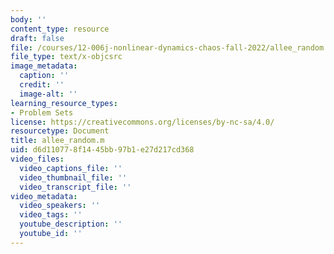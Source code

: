 ```yaml
---
body: ''
content_type: resource
draft: false
file: /courses/12-006j-nonlinear-dynamics-chaos-fall-2022/allee_random.m
file_type: text/x-objcsrc
image_metadata:
  caption: ''
  credit: ''
  image-alt: ''
learning_resource_types:
- Problem Sets
license: https://creativecommons.org/licenses/by-nc-sa/4.0/
resourcetype: Document
title: allee_random.m
uid: d6d11077-8f14-45bb-97b1-e27d217cd368
video_files:
  video_captions_file: ''
  video_thumbnail_file: ''
  video_transcript_file: ''
video_metadata:
  video_speakers: ''
  video_tags: ''
  youtube_description: ''
  youtube_id: ''
---
```

